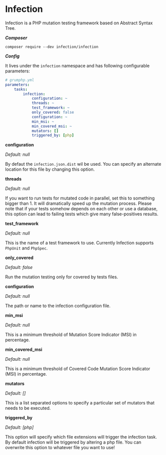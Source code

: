 # Infection

Infection is a PHP mutation testing framework based on Abstract Syntax Tree.

***Composer***

```
composer require --dev infection/infection
```

***Config***

It lives under the `infection` namespace and has following configurable parameters:

```yaml
# grumphp.yml
parameters:
    tasks:
        infection:
            configuration: ~
            threads: ~
            test_framework: ~
            only_covered: false
            configuration: ~
            min_msi: ~
            min_covered_msi: ~
            mutators: []
            triggered_by: [php]
```

**configuration**

*Default: null*

By defaut the `infection.json.dist` wil be used.
You can specify an alternate location for this file by changing this option.


**threads**

*Default: null*

If you want to run tests for mutated code in parallel, set this to something bigger than 1.
It will dramatically speed up the mutation process.
Please note that if your tests somehow depends on each other or use a database, this option can lead to failing tests which give many false-positives results.


**test_framework**

*Default: null*

This is the name of a test framework to use. Currently Infection supports `PhpUnit` and `PhpSpec`.


**only_covered**

*Default: false*

Run the mutation testing only for covered by tests files.


**configuration**

*Default: null*

The path or name to the infection configuration file.


**min_msi**

*Default: null*

This is a minimum threshold of Mutation Score Indicator (MSI) in percentage.


**min_covered_msi**

*Default: null*

This is a minimum threshold of Covered Code Mutation Score Indicator (MSI) in percentage.


**mutators**

*Default: []*

This is a list separated options to specify a particular set of mutators that needs to be executed. 


**triggered_by**

*Default: [php]*

This option will specify which file extensions will trigger the infection task.
By default infection will be triggered by altering a php file. 
You can overwrite this option to whatever file you want to use!

